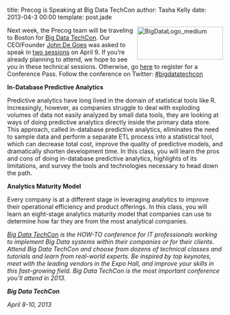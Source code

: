 title: Precog is Speaking at Big Data TechCon
author: Tasha Kelly
date: 2013-04-3 00:00
template: post.jade

<img class="body-image-right" align="right" alt="BigDataLogo_medium" src="http://blog.precog.com/wp-content/uploads/2013/04/BigDataLogo_medium1.jpg" width="200" height="77" />
<p>Next week, the Precog team will be traveling to Boston for <a href="http://www.bigdatatechcon.com/boston2013/">Big Data TechCon</a>. Our CEO/Founder <a href="http://www.bigdatatechcon.com/boston2013/speakers.html">John De Goes</a> was asked to speak in <a href="http://www.bigdatatechcon.com/boston2013/classes.html">two sessions</a> on April 9. If you&#8217;re already planning to attend, we hope to see you in these technical sessions. Otherwise, go <a href="http://www.bigdatatechcon.com/boston2013/conferencepricing.html">here</a> to register for a Conference Pass. Follow the conference on Twitter: <a href="https://twitter.com/search?q=%23BigDataTechCon&amp;src=hash">#bigdatatechcon</a></p>
<p><strong>In-Database Predictive Analytics</strong></p>
<p>Predictive analytics have long lived in the domain of statistical tools like R. Increasingly, however, as companies struggle to deal with exploding volumes of data not easily analyzed by small data tools, they are looking at ways of doing predictive analytics directly inside the primary data store. This approach, called in-database predictive analytics, eliminates the need to sample data and perform a separate ETL process into a statistical tool, which can decrease total cost, improve the quality of predictive models, and dramatically shorten development time. In this class, you will learn the pros and cons of doing in-database predictive analytics, highlights of its limitations, and survey the tools and technologies necessary to head down the path.</p>
<p><strong>Analytics Maturity Model</strong></p>
<p>Every company is at a different stage in leveraging analytics to improve their operational efficiency and product offerings. In this class, you will learn an eight-stage analytics maturity model that companies can use to determine how far they are from the most analytical companies.</p>
<p><em><a href="http://www.bigdatatechcon.com/boston2013/"> Big Data TechCon</a> is the HOW-TO conference for IT professionals working to implement Big Data systems within their companies or for their clients. Attend Big Data TechCon and choose from dozens of technical classes and tutorials and learn from real-world experts. Be inspired by top keynotes, meet with the leading vendors in the Expo Hall, and improve your skills in this fast-growing field. Big Data TechCon is the most important conference you&#8217;ll attend in 2013.</em></p>
<p><em><strong>Big Data TechCon</strong></em></p>
<p><em> April 8-10, 2013</em></p>